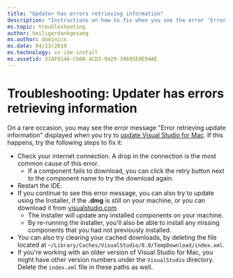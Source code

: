 ```yaml
---
title: "Updater has errors retrieving information"
description: "Instructions on how to fix when you see the error 'Error retrieving update information'. in Visual Studio 2019 for Mac"
ms.topic: troubleshooting
author: heiligerdankgesang
ms.author: dominicn
ms.date: 04/13/2019
ms.technology: vs-ide-install
ms.assetid: 31AF914A-C66B-4CD3-9429-39695E0E94AE
---
```


# Troubleshooting: Updater has errors retrieving information

On a rare occasion, you may see the error message "Error retrieving update information" displayed when you try to [update Visual Studio for Mac](update.md). If this happens, try the following steps to fix it:

- Check your internet connection. A drop in the connection is the most common cause of this error.
  - If a component fails to download, you can click the retry button next to the component name to try the download again.
- Restart the IDE.
- If you continue to see this error message, you can also try to update using the Installer, if the **.dmg** is still on your machine, or you can download it from [visualstudio.com](https://visualstudio.microsoft.com/vs/mac/)
  - The installer will update any installed components on your machine.
  - By re-running the installer, you'll also be able to install any missing components that you had not previously installed.
- You can also try clearing your cached downloads, by deleting the file located at `~/Library/Caches/VisualStudio/8.0/TempDownload/index.xml`.
- If you're working with an older version of Visual Studio for Mac, you might have other version numbers under the `VisualStudio` directory. Delete the `index.xml` file in these paths as well.

